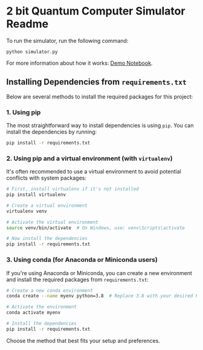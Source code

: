 # 2 bit Quantum Computer Simulator Readme
To run the simulator, run the following command:

```python simulator.py```

For more information about how it works: [Demo Notebook](demo.ipynb).

## Installing Dependencies from `requirements.txt`

Below are several methods to install the required packages for this project:

### 1. Using pip

The most straightforward way to install dependencies is using `pip`. You can install the dependencies by running:

```bash
pip install -r requirements.txt
```

### 2. Using pip and a virtual environment (with `virtualenv`)

It's often recommended to use a virtual environment to avoid potential conflicts with system packages:

```bash
# First, install virtualenv if it's not installed
pip install virtualenv

# Create a virtual environment
virtualenv venv

# Activate the virtual environment
source venv/bin/activate  # On Windows, use: venv\Scripts\activate

# Now install the dependencies
pip install -r requirements.txt
```

### 3. Using conda (for Anaconda or Miniconda users)

If you're using Anaconda or Miniconda, you can create a new environment and install the required packages from `requirements.txt`:

```bash
# Create a new conda environment
conda create --name myenv python=3.8  # Replace 3.8 with your desired Python version

# Activate the environment
conda activate myenv

# Install the dependencies
pip install -r requirements.txt
```

Choose the method that best fits your setup and preferences.